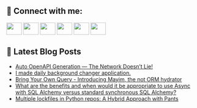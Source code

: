 ## 🔎 Connect with me:
[<img height="32" width="40" src="https://cdn.jsdelivr.net/npm/simple-icons@v5/icons/telegram.svg" />](https://t.me/bullbesh)
[<img height="32" width="40" src="https://cdn.jsdelivr.net/npm/simple-icons@v5/icons/vk.svg" />](https://vk.com/bullbesh)
[<img height="32" width="40" src="https://cdn.jsdelivr.net/npm/simple-icons@v5/icons/twitter.svg" />](https://twitter.com/bullbesh1)
[<img height="32" width="40" src="https://cdn.jsdelivr.net/npm/simple-icons@v5/icons/instagram.svg" />](https://www.instagram.com/bullbesh)
[<img height="32" width="40" src="https://cdn.jsdelivr.net/npm/simple-icons@v5/icons/reddit.svg" />](https://www.reddit.com/user/bullbesh)
[<img height="32" width="40" src="https://cdn.jsdelivr.net/npm/simple-icons@v5/icons/youtube.svg" />](https://www.youtube.com/channel/UCtfjRs6uzgq5mfm8S06WTcg)

## 📕 Latest Blog Posts
<!-- BLOG-POST-LIST:START -->
- [Auto OpenAPI Generation — The Network Doesn’t Lie!](https://www.reddit.com/r/Python/comments/vc8ip6/auto_openapi_generation_the_network_doesnt_lie/)
- [I made daily background changer application.](https://www.reddit.com/r/Python/comments/vc8h36/i_made_daily_background_changer_application/)
- [Bring Your Own Query - Introducing Mayim, the not ORM hydrator](https://www.reddit.com/r/Python/comments/vc86y2/bring_your_own_query_introducing_mayim_the_not/)
- [What are the benefits and when would it be appropriate to use Async with SQL Alchemy versus standard synchronous SQL Alchemy?](https://www.reddit.com/r/Python/comments/vc7z7r/what_are_the_benefits_and_when_would_it_be/)
- [Multiple lockfiles in Python repos: A Hybrid Approach with Pants](https://www.reddit.com/r/Python/comments/vc7i72/multiple_lockfiles_in_python_repos_a_hybrid/)
<!-- BLOG-POST-LIST:END -->
